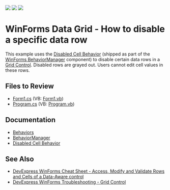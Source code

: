 <!-- default badges list -->
![](https://img.shields.io/endpoint?url=https://codecentral.devexpress.com/api/v1/VersionRange/128627265/19.2.3%2B)
[![](https://img.shields.io/badge/Open_in_DevExpress_Support_Center-FF7200?style=flat-square&logo=DevExpress&logoColor=white)](https://supportcenter.devexpress.com/ticket/details/E2055)
[![](https://img.shields.io/badge/📖_How_to_use_DevExpress_Examples-e9f6fc?style=flat-square)](https://docs.devexpress.com/GeneralInformation/403183)
<!-- default badges end -->

# WinForms Data Grid - How to disable a specific data row

This example uses the [Disabled Cell Behavior](https://docs.devexpress.com/WindowsForms/401146/common-features/behaviors/disabled-cell-behavior) (shipped as part of the [WinForms BehaviorManager](https://docs.devexpress.com/WindowsForms/DevExpress.Utils.Behaviors.BehaviorManager) component) to disable certain data rows in a [Grid Control](https://docs.devexpress.com/WindowsForms/DevExpress.XtraGrid.GridControl). Disabled rows are grayed out. Users cannot edit cell values in these rows.


<!-- default file list -->
## Files to Review

* [Form1.cs](./CS/WindowsApplication1/Form1.cs) (VB: [Form1.vb](./VB/WindowsApplication1/Form1.vb))
* [Program.cs](./CS/WindowsApplication1/Program.cs) (VB: [Program.vb](./VB/WindowsApplication1/Program.vb))
<!-- default file list end -->

## Documentation

* [Behaviors](https://docs.devexpress.com/WindowsForms/117235/common-features/behaviors)
* [BehaviorManager](https://docs.devexpress.com/WindowsForms/DevExpress.Utils.Behaviors.BehaviorManager)
* [Disabled Cell Behavior](https://docs.devexpress.com/WindowsForms/401146/common-features/behaviors/disabled-cell-behavior)


## See Also

* [DevExpress WinForms Cheat Sheet - Access, Modify and Validate Rows and Cells of a Data-Aware control](https://go.devexpress.com/CheatSheets_WinForms_Examples_T904183.aspx)
* [DevExpress WinForms Troubleshooting - Grid Control](https://go.devexpress.com/CheatSheets_WinForms_Examples_T934742.aspx)
